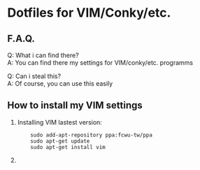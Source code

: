 # Dotfiles for VIM/Conky/etc.

## F.A.Q.

Q: What i can find there?  
A: You can find there my settings for VIM/conky/etc. programms  

Q: Can i steal this?  
A: Of course, you can use this easily  

## How to install my VIM settings

1. Installing VIM lastest version:
   ```
       sudo add-apt-repository ppa:fcwu-tw/ppa
       sudo apt-get update
       sudo apt-get install vim    
   ```
2. 

